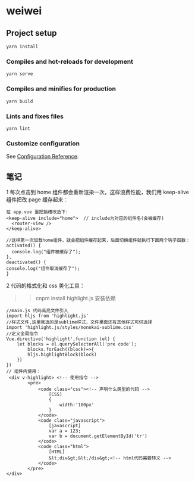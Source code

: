 # weiwei

## Project setup

```
yarn install
```

### Compiles and hot-reloads for development

```
yarn serve
```

### Compiles and minifies for production

```
yarn build
```

### Lints and fixes files

```
yarn lint
```

### Customize configuration

See [Configuration Reference](https://cli.vuejs.org/config/).

## 笔记

1 每次点击到 home 组件都会重新渲染一次，这样浪费性能，我们用 keep-alive 组件把改 page 缓存起来：

```
在 app.vue 里把插槽改造下:
<keep-alive include="home">  // include为对应的组件名(会被缓存)
  <router-view />
</keep-alive>

//这样第一次加载home组件，就会把组件缓存起来，后面切换组件就执行下面两个钩子函数：
activated() {
  console.log("组件被缓存了");
},
deactivated() {
console.log("组件取消缓存了");
}
```

2 代码的格式化和 css 美化工具：

> > cnpm install highlight.js 安装依赖

```
//main.js 代码高亮文件引入
import hljs from 'highlight.js'
//样式文件,这里我选的是sublime样式，文件里面还有其他样式可供选择
import 'highlight.js/styles/monokai-sublime.css'
//定义全局指令
Vue.directive('highlight',function (el) {
    let blocks = el.querySelectorAll('pre code');
        blocks.forEach((block)=>{
        hljs.highlightBlock(block)
    })
})
// 组件内使用：
 <div v-highlight> <!-- 使用指令 -->
        <pre>
            <code class="css"><!-- 声明什么类型的代码 -->
                [CSS]
                {
                    width:'100px'
                }
            </code>
            <code class="javascript">
                [javascript]
                var a = 123;
                var b = document.getElementById('tr')
            </code>
            <code class="html">
                [HTML]
                &lt;div&gt;&lt;/div&gt;<!-- html代码需要转义 -->
            </code>
        </pre>
</div>
```
